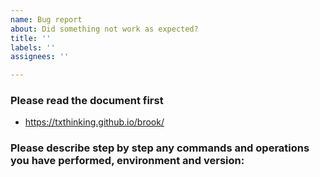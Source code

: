 ```yaml
---
name: Bug report
about: Did something not work as expected?
title: ''
labels: ''
assignees: ''

---
```


### Please read the document first

* https://txthinking.github.io/brook/

### Please describe step by step any commands and operations you have performed, environment and version:
